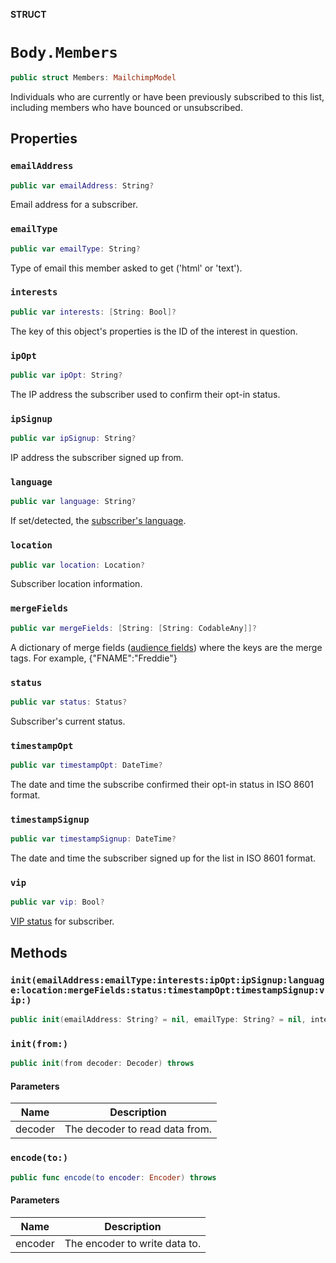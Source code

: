 **STRUCT**

# `Body.Members`

```swift
public struct Members: MailchimpModel
```

Individuals who are currently or have been previously subscribed to this list, including members who have bounced or unsubscribed.

## Properties
### `emailAddress`

```swift
public var emailAddress: String?
```

Email address for a subscriber.

### `emailType`

```swift
public var emailType: String?
```

Type of email this member asked to get ('html' or 'text').

### `interests`

```swift
public var interests: [String: Bool]?
```

The key of this object's properties is the ID of the interest in question.

### `ipOpt`

```swift
public var ipOpt: String?
```

The IP address the subscriber used to confirm their opt-in status.

### `ipSignup`

```swift
public var ipSignup: String?
```

IP address the subscriber signed up from.

### `language`

```swift
public var language: String?
```

If set/detected, the [subscriber's language](https://mailchimp.com/help/view-and-edit-contact-languages/).

### `location`

```swift
public var location: Location?
```

Subscriber location information.

### `mergeFields`

```swift
public var mergeFields: [String: [String: CodableAny]]?
```

A dictionary of merge fields ([audience fields](https://mailchimp.com/help/getting-started-with-merge-tags/)) where the keys are the merge tags. For example, {"FNAME":"Freddie"}

### `status`

```swift
public var status: Status?
```

Subscriber's current status.

### `timestampOpt`

```swift
public var timestampOpt: DateTime?
```

The date and time the subscribe confirmed their opt-in status in ISO 8601 format.

### `timestampSignup`

```swift
public var timestampSignup: DateTime?
```

The date and time the subscriber signed up for the list in ISO 8601 format.

### `vip`

```swift
public var vip: Bool?
```

[VIP status](https://mailchimp.com/help/designate-and-send-to-vip-contacts/) for subscriber.

## Methods
### `init(emailAddress:emailType:interests:ipOpt:ipSignup:language:location:mergeFields:status:timestampOpt:timestampSignup:vip:)`

```swift
public init(emailAddress: String? = nil, emailType: String? = nil, interests: [String: Bool]? = nil, ipOpt: String? = nil, ipSignup: String? = nil, language: String? = nil, location: Location? = nil, mergeFields: [String: [String: CodableAny]]? = nil, status: Status? = nil, timestampOpt: DateTime? = nil, timestampSignup: DateTime? = nil, vip: Bool? = nil)
```

### `init(from:)`

```swift
public init(from decoder: Decoder) throws
```

#### Parameters

| Name | Description |
| ---- | ----------- |
| decoder | The decoder to read data from. |

### `encode(to:)`

```swift
public func encode(to encoder: Encoder) throws
```

#### Parameters

| Name | Description |
| ---- | ----------- |
| encoder | The encoder to write data to. |